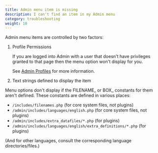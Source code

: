 ```yaml
---
title: Admin menu item is missing
description: I can't find an item in my Admin menu
category: troubleshooting 
weight: 10
---
```


Admin menu items are controlled by two factors:

1. Profile Permissions

   If you are logged into Admin with a user that doesn't have privileges granted to that page then the menu option won't display for you.
   
   See [Admin Profiles](/user/admin_pages/admins/admin_profiles/) for more information.


2. Text strings defined to display the item

Menu options don't display if the FILENAME_ or BOX_ constants for them aren't defined.
These constants are defined in various places:

- `/includes/filenames.php` (for core system files, not plugins)
- `/admin/includes/languages/english.php` (for core system files, not plugins)
- `/admin/includes/extra_datafiles/*.php` (for plugins)
- `/admin/includes/languages/english/extra_definitions/*.php` (for plugins)

(And for other languages, consult the corresponding language directories/files.)

